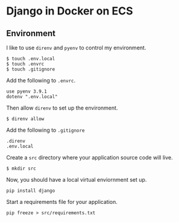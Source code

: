 # Django in Docker on ECS

## Environment

I like to use `direnv` and `pyenv` to control my environment.

```
$ touch .env.local
$ touch .envrc
$ touch .gitignore
```

Add the following to `.envrc`.

```
use pyenv 3.9.1
dotenv ".env.local"
```

Then allow `direnv` to set up the environment.

```
$ direnv allow
```

Add the following to `.gitignore`

```
.direnv
.env.local
```

Create a `src` directory where your application source code will live.

```
$ mkdir src
```

Now, you should have a local virtual enviornment set up.

```
pip install django
```

Start a requirements file for your application.

```
pip freeze > src/requirements.txt
```

